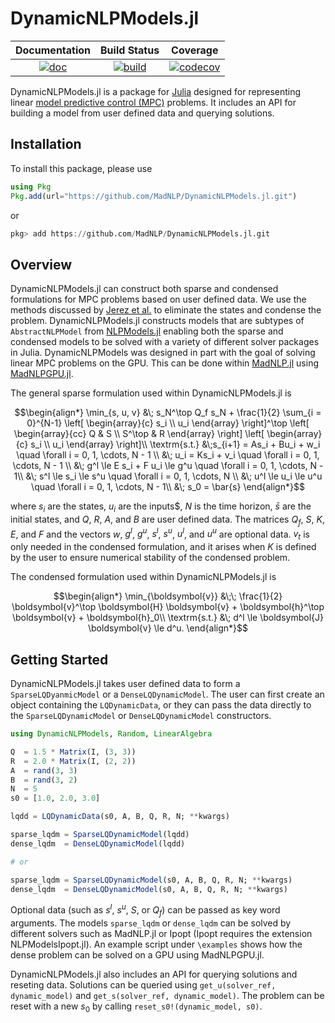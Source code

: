 # DynamicNLPModels.jl

| **Documentation** | **Build Status** | **Coverage** |
|:-----------------:|:----------------:|:----------------:|
| [![doc](https://img.shields.io/badge/docs-dev-blue.svg)](https://madnlp.github.io/DynamicNLPModels.jl/dev) | [![build](https://github.com/MadNLP/DynamicNLPModels.jl/actions/workflows/ci.yml/badge.svg)](https://github.com/MadNLP/DynamicNLPModels.jl/actions) | [![codecov](https://codecov.io/gh/MadNLP/DynamicNLPModels.jl/branch/main/graph/badge.svg?token=2Z18FIU4R7)](https://codecov.io/gh/MadNLP/DynamicNLPModels.jl) |

DynamicNLPModels.jl is a package for [Julia](https://julialang.org/) designed for representing linear [model predictive control (MPC)](https://en.wikipedia.org/wiki/Model_predictive_control) problems. It includes an API for building a model from user defined data and querying solutions.


## Installation

To install this package, please use

```julia 
using Pkg
Pkg.add(url="https://github.com/MadNLP/DynamicNLPModels.jl.git")
```

or

```julia
pkg> add https://github.com/MadNLP/DynamicNLPModels.jl.git
```

## Overview

DynamicNLPModels.jl can construct both sparse and condensed formulations for MPC problems based on user defined data. We use the methods discussed by [Jerez et al.](https://doi.org/10.1016/j.automatica.2012.03.010) to eliminate the states and condense the problem. DynamicNLPModels.jl constructs models that are subtypes of `AbstractNLPModel` from [NLPModels.jl](https://github.com/JuliaSmoothOptimizers/NLPModels.jl) enabling both the sparse and condensed models to be solved with a variety of different solver packages in Julia. DynamicNLPModels was designed in part with the goal of solving linear MPC problems on the GPU. This can be done within [MadNLP.jl](https://github.com/MadNLP/MadNLP.jl) using [MadNLPGPU.jl](https://github.com/MadNLP/MadNLP.jl/tree/master/lib/MadNLPGPU). 

The general sparse formulation used within DynamicNLPModels.jl is

$$\begin{align*}
\min_{s, u, v} &\; s_N^\top Q_f s_N + \frac{1}{2} \sum_{i = 0}^{N-1} \left[ \begin{array}{c} s_i \\ u_i \end{array} \right]^\top \left[ \begin{array}{cc} Q & S \\ S^\top & R \end{array} \right] \left[ \begin{array}{c} s_i \\ u_i \end{array} \right]\\
          \textrm{s.t.} &\;s_{i+1} = As_i + Bu_i + w_i \quad \forall i = 0, 1, \cdots, N - 1 \\
          &\; u_i = Ks_i + v_i \quad  \forall i = 0, 1, \cdots, N - 1 \\
          &\; g^l \le E s_i + F u_i \le g^u \quad \forall i = 0, 1, \cdots, N - 1\\
          &\; s^l \le s_i \le s^u \quad \forall i = 0, 1, \cdots, N \\
          &\; u^l \le u_i \le u^u \quad \forall i = 0, 1, \cdots, N - 1\\
          &\; s_0 = \bar{s} 
\end{align*}$$

where $s_i$ are the states, $u_i$ are the inputs$, $N$ is the time horizon, $\bar{s}$ are the initial states, and $Q$, $R$, $A$, and $B$ are user defined data. The matrices $Q_f$, $S$, $K$, $E$, and $F$ and the vectors $w$, $g^l$, $g^u$, $s^l$, $s^u$, $u^l$, and $u^u$ are optional data. $v_t$ is only needed in the condensed formulation, and it arises when $K$ is defined by the user to ensure numerical stability of the condensed problem. 

The condensed formulation used within DynamicNLPModels.jl is 

$$\begin{align*}
\min_{\boldsymbol{v}} &\;\; \frac{1}{2} \boldsymbol{v}^\top \boldsymbol{H} \boldsymbol{v} + \boldsymbol{h}^\top \boldsymbol{v} + \boldsymbol{h}_0\\
        \textrm{s.t.} &\; d^l \le \boldsymbol{J} \boldsymbol{v} \le d^u.
\end{align*}$$

## Getting Started

DynamicNLPModels.jl takes user defined data to form a `SparseLQDyanmicModel` or a `DenseLQDynamicModel`. The user can first create an object containing the `LQDynamicData`, or they can pass the data directly to the `SparseLQDynamicModel` or `DenseLQDynamicModel` constructors.

```julia
using DynamicNLPModels, Random, LinearAlgebra

Q  = 1.5 * Matrix(I, (3, 3))
R  = 2.0 * Matrix(I, (2, 2))
A  = rand(3, 3)
B  = rand(3, 2)
N  = 5
s0 = [1.0, 2.0, 3.0]

lqdd = LQDynamicData(s0, A, B, Q, R, N; **kwargs)

sparse_lqdm = SparseLQDynamicModel(lqdd)
dense_lqdm  = DenseLQDynamicModel(lqdd)

# or 

sparse_lqdm = SparseLQDynamicModel(s0, A, B, Q, R, N; **kwargs)
dense_lqdm  = DenseLQDynamicModel(s0, A, B, Q, R, N; **kwargs)
```

Optional data (such as $s^l$, $s^u$, $S$, or $Q_f$) can be passed as key word arguments. The models `sparse_lqdm` or `dense_lqdm` can be solved by different solvers such as MadNLP.jl or Ipopt (Ipopt requires the extension NLPModelsIpopt.jl). An example script under `\examples` shows how the dense problem can be solved on a GPU using MadNLPGPU.jl. 

DynamicNLPModels.jl also includes an API for querying solutions and reseting data. Solutions can be queried using `get_u(solver_ref, dynamic_model)` and `get_s(solver_ref, dynamic_model)`. The problem can be reset with a new $s_0$ by calling `reset_s0!(dynamic_model, s0)`. 


